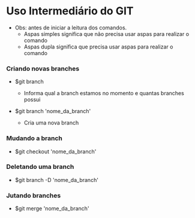 # Uso Intermediário do GIT

- Obs: antes de iniciar a leitura dos comandos.
  - Aspas simples significa que não precisa usar aspas para realizar o comando
  - Aspas dupla significa que precisa usar aspas para realizar o comando

### Criando novas branches

- $git branch
  - Informa qual a branch estamos no momento e quantas branches possui

- $git branch 'nome_da_branch'
  - Cria uma nova branch

### Mudando a branch

- $git checkout 'nome_da_branch'

### Deletando uma branch

- $git branch -D 'nome_da_branch'

### Jutando branches

- $git merge 'nome_da_branch'
